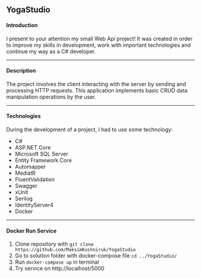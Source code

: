 ## YogaStudio

####  Introduction
I present to your attention my small Web Api project! It was created in order to improve my skills in development, work with important technologies and continue my way as a C# developer.

------------

####  Description
The project involves the client interacting with the server by sending and processing HTTP requests. This application implements basic CRUD data manipulation operations by the user.

------------

#### Technologies
During the development of a project, I had to use some technology:
- C#
- ASP.NET Core
- Microsoft SQL Server
- Entity Framework Core
- Automapper
- MediatR
- FluentValidation
- Swagger
- xUnit
- Serilog
- IdentityServer4
- Docker

------------

#### Docker Run Service
1. Clone repository with `git clone https://github.com/MaksimKushniruk/YogaStudio`
2. Go to solution folder with docker-compose file `cd ../YogaStudio/`
3. Run `docker-compose up` in terminal
4. Try service on http://localhost/5000
